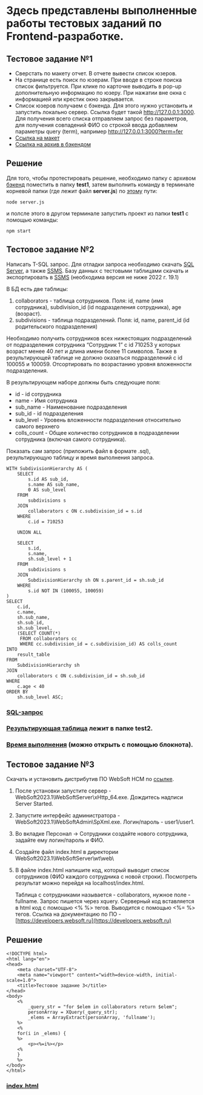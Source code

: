 # Здесь представлены выполненные работы тестовых заданий по Frontend-разработке.

## Тестовое задание №1

* Сверстать по макету отчет. В отчете вывести список юзеров.
* На странице есть поиск по юзерам. При вводе в строке поиска список фильтруется. При клике по карточке выводить в pop-up дополнительную информацию по юзеру. При нажатии вне окна с информацией или крестик окно закрывается.
* Список юзеров получаем с бэкенда. Для этого нужно установить и запустить локально сервер. Ссылка будет такой http://127.0.0.1:3000. Для получения всего списка отправляем запрос без параметров, для получения совпадений ФИО со строкой ввода добавляем параметры query (term), например http://127.0.0.1:3000?term=fer
* [Ссылка на макет](https://www.figma.com/file/sVohAvXP1UpHzN3MMLwmkB/%D0%97%D0%B0%D0%B4%D0%B0%D1%87%D0%B0-30080?node-id=0%3A1&t=kenPBeTH1t4zLitJ-0)
* [Ссылка на архив в бэкендом](https://drive.google.com/file/d/1bRxaW02JMJA1Z4CBWLv_-j6UzeHSrzJ_/view?usp=sharing)

## Решение

Для того, чтобы протестировать решение, необходимо папку с архивом [бэкенд](https://disk.yandex.ru/d/ajZyQoJcGstafQ) поместить в папку **test1**, затем выполнить команду в терминале корневой папки (где лежит файл **server.js**) по [этому](./test1/server/server.js) пути:

```
node server.js
```
и полсле этого в другом терминале запустить проект из папки **test1** с помощью команды:
```
npm start
```

## Тестовое задание №2

Написать T-SQL запрос.
Для отладки запроса необходимо скачать [SQL Server](https://www.microsoft.com/en-us/sql-server/sql-server-downloads), а также [SSMS](https://learn.microsoft.com/ru-ru/sql/ssms/download-sql-server-management-studio-ssms?view=sql-server-ver16).
Базу данных с тестовыми таблицами скачать и экспортировать в [SSMS](https://disk.yandex.ru/d/lssevrQ9uwdUhw) (необходима версия не ниже 2022 г. 19.1)

В БД есть две таблицы:
1. collaborators - таблица сотрудников. Поля: id, name (имя сотрудника), subdivision_id (id подразделения сотрудника), age (возраст).
2. subdivisions - таблица подразделений. Поля: id, name, parent_id (id родительского подразделения)

Необходимо получить сотрудников всех нижестоящих подразделений от подразделения сотрудника “Сотрудник 1” с id 710253 у которых возраст менее 40 лет и длина имени более 11 символов. Также в результирующей таблице не должно оказаться подразделений с id 100055 и 100059. Отсортировать по возрастанию уровня вложенности подразделения.

В результирующем наборе должны быть следующие поля:

* id - id сотрудника
* name - Имя сотрудника
* sub_name - Наименование подразделения
* sub_id - id подразделения
* sub_level - Уровень вложенности подразделения относительно самого верхнего
* colls_count - Общее количество сотрудников в подразделении сотрудника (включая самого сотрудника).

Показать сам запрос (приложить файл в формате .sql), результирующую таблицу и время выполнения запроса.

```
WITH SubdivisionHierarchy AS (
    SELECT
        s.id AS sub_id,
        s.name AS sub_name,
        0 AS sub_level
    FROM
        subdivisions s
    JOIN
        collaborators c ON c.subdivision_id = s.id
    WHERE
        c.id = 710253

    UNION ALL

    SELECT
        s.id,
        s.name,
        sh.sub_level + 1
    FROM
        subdivisions s
    JOIN
        SubdivisionHierarchy sh ON s.parent_id = sh.sub_id
    WHERE
        s.id NOT IN (100055, 100059)
)
SELECT
    c.id,
    c.name,
    sh.sub_name,
    sh.sub_id,
    sh.sub_level,
    (SELECT COUNT(*)
     FROM collaborators cc
     WHERE cc.subdivision_id = c.subdivision_id) AS colls_count
INTO
    result_table
FROM
    SubdivisionHierarchy sh
JOIN
    collaborators c ON c.subdivision_id = sh.sub_id
WHERE
    c.age < 40
ORDER BY
    sh.sub_level ASC;

```

### [SQL-запрос](./test2/Запрос.sql)

### [Результирующая таблица](./test2/Результирующая%20таблица.bacpac) лежит в папке **test2**.

### [Время выполнения](./test2/Время.rpt) (можно открыть с помощью блокнота).


## Тестовое задание №3
Скачать и установить дистрибутив ПО WebSoft HCM по [ссылке](https://disk.yandex.ru/d/oDFQQTnPrcqRNQ).

1.	После установки запустите сервер - WebSoft2023.1\WebSoftServer\xHttp_64.exe. Дождитесь надписи Server Started.
2.	Запустите интерфейс администратора - WebSoft2023.1\WebSoftAdmin\SpXml.exe. Логин/пароль - user1/user1.
3.	Во вкладке Персонал -> Сотрудники создайте нового сотрудника, задайте ему логин/пароль и ФИО.
4.	Создайте файл index.html в директории WebSoft2023.1\WebSoftServer\wt\web\
5.	В файле index.html напишите код, который выводит список сотрудников  (ФИО каждого сотрудника с новой строки). Посмотреть результат можно перейдя на localhost/index.html.

	Таблица с сотрудниками называется - collaborators, нужное поле - fullname. Запрос пишется через xquery.
Серверный код вставляется в html код с помощью <% %> тегов. Выводится с помощью <%= %> тегов.
Ссылка на документацию по ПО - [https://developers.websoft.ru](https://developers.websoft.ru)

## Решение

```
<!DOCTYPE html>
<html lang="en">
<head>
    <meta charset="UTF-8">
    <meta name="viewport" content="width=device-width, initial-scale=1.0">
    <title>Тестовое задание 3</title>
</head>
<body>
    <%
        _query_str = "for $elem in collaborators return $elem";
        personArray = XQuery(_query_str);
        _elems = ArrayExtract(personArray, 'fullname');
    %>
    <%
    for(i in _elems) {
    %>
        <p><%=i%></p>
    <%
    }
    %>
</body>
</html>

```
### [index.html](./test3/index.html)
